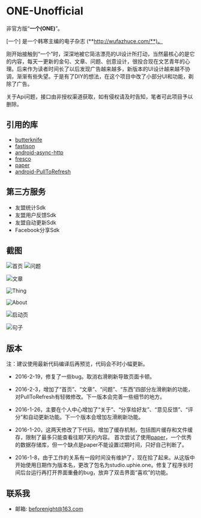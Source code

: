 # ONE-Unofficial


非官方版“**一个(ONE)**”。

[一个] 是一个韩寒主编的电子杂志 (**http://wufazhuce.com/**)。

刚开始接触到“一个”时，深深地被它简洁漂亮的UI设计所打动，当然最核心的是它的内容，每天一更新的金句、文章、问题、创意设计，很投合现在文艺青年的心理。后来作为读者时间长了以后发现广告越来越多，新版本的UI设计越来越不协调，渐渐有些失望。于是有了DIY的想法，在这个项目中改了小部分UI和功能，剃除了广告。

关于Api问题，接口由非授权渠道获取，如有侵权请及时告知，笔者可此项目予以删除。

引用的库
----------
 * [butterknife](https://github.com/JakeWharton/butterknife)
 * [fastjson](https://github.com/alibaba/fastjson)
 * [android-async-http](https://github.com/loopj/android-async-http)
 * [fresco](https://github.com/facebook/fresco)
 * [paper](https://github.com/pilgr/Paper)
 * [android-PullToRefresh](https://github.com/chrisbanes/Android-PullToRefresh)

第三方服务
-----------
* 友盟统计Sdk
* 友盟用户反馈Sdk
* 友盟自动更新Sdk
* Facebook分享Sdk
  
截图
-----------
![首页](http://upload-images.jianshu.io/upload_images/701621-8a579d749bae1f68.png?imageMogr2/auto-orient/strip%7CimageView2/2/w/1240)
![问题](http://upload-images.jianshu.io/upload_images/701621-643b15d759778233.png?imageMogr2/auto-orient/strip%7CimageView2/2/w/1240)

![文章](http://upload-images.jianshu.io/upload_images/701621-d82a16bd2a956c53.png?imageMogr2/auto-orient/strip%7CimageView2/2/w/1240)

![Thing](http://upload-images.jianshu.io/upload_images/701621-925b2e8cdcc423b1.png?imageMogr2/auto-orient/strip%7CimageView2/2/w/1240)

![About](http://upload-images.jianshu.io/upload_images/701621-fe12bc0e3b44afc5.png?imageMogr2/auto-orient/strip%7CimageView2/2/w/1240)

![启动页](http://upload-images.jianshu.io/upload_images/701621-3fe3eb1219c5f6f3.png?imageMogr2/auto-orient/strip%7CimageView2/2/w/1240)

![句子](http://upload-images.jianshu.io/upload_images/701621-7ddeb1ca9e99c5f8.png?imageMogr2/auto-orient/strip%7CimageView2/2/w/1240)

版本
----------
注：建议使用最新代码编译后再预览，代码会不时小幅更新。

*  2016-2-19，修复了一些bug。取消右滑刷新导致页面卡顿。

*  2016-2-3，增加了“首页”、“文章”、“问题”、“东西”四部分左滑刷新的功能，对PullToRefresh有轻微修改。下一版本会完善一些细节的地方。

*  2016-1-26，主要在个人中心增加了“关于”、“分享给好友”、“意见反馈”、“评分”和自动更新功能。下一个版本会增加左滑刷新功能。

*  2016-1-20，这两天修改了下代码，增加了缓存机制，包括图片缓存和文件缓存，限制了最多只能查看往期7天的内容。
首次尝试了使用[paper](https://github.com/pilgr/Paper)，一个优秀的数据存储库，但一个缺点是paper不能设置过期时间，只好自己判断了。

* 2016-1-8，由于工作的关系有一段时间没有维护了，现在拾了起来。从这版中开始使用日期作为版本名，更改了包名为studio.uphie.one。修复了程序长时间后台运行再打开界面重叠的bug，放弃了双击界面“喜欢”的功能。

联系我
------------
* 邮箱: beforenight@163.com

